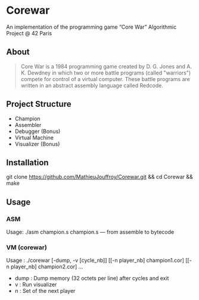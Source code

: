 # Corewar
An implementation of the programming game “Core War” 
Algorithmic Project @ 42 Paris

## About
> Core War is a 1984 programming game created by D. G. Jones and A. K. Dewdney in which two or more battle programs 
> (called "warriors") compete for control of a virtual computer. 
> These battle programs are written in an abstract assembly language called Redcode.

## Project Structure

- Champion
- Assembler
- Debugger (Bonus)
- Virtual Machine
- Visualizer (Bonus)

## Installation
git clone https://github.com/MathieuJouffroy/Corewar.git && cd Corewar && make

## Usage 

### ASM
Usage: ./asm champion.s
    champion.s   — from assemble to bytecode
    
### VM (corewar)
Usage : ./corewar [-dump, -v [cycle_nb]] [[-n player_nb] champion1.cor] [[-n player_nb] champion2.cor] ...<br>
- dump <num> : Dump memory (32 octets per line) after <num> cycles and exit<br>
- v          : Run visualizer<br>
- n    <num> : Set <num> of the next player<br>
